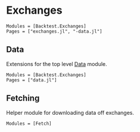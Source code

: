 # Exchanges

```@autodocs
Modules = [Backtest.Exchanges]
Pages = ["exchanges.jl", "-data.jl"]
```

## Data

Extensions for the top level [Data](./data.md) module.

```@autodocs
Modules = [Backtest.Exchanges]
Pages = ["data.jl"]
```

## Fetching

Helper module for downloading data off exchanges.
```@autodocs
Modules = [Fetch]
```
